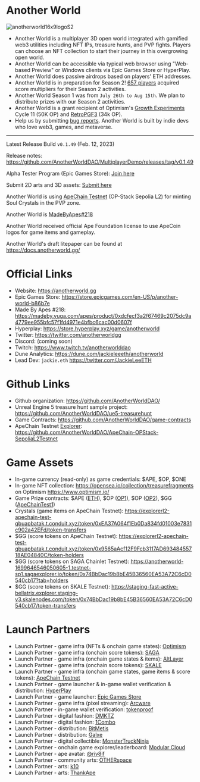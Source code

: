 # Another World

![anotherworld16x9logoS2](https://github.com/AnotherWorldDAO/Game-Release/assets/182446/562a47f2-8077-4c91-83e5-3ca8e80e93ec)

- Another World is a multiplayer 3D open world integrated with gamified web3 utilities including NFT IPs, treasure hunts, and PVP fights. Players can choose an NFT collection to start their journey in this overgrowing open world.
- Another World can be accessible via typical web browser using "Web-based Preview" or Windows clients via Epic Games Store or HyperPlay.
- Another World does passive airdrops based on players' ETH addresses.
- Another World is in preparation for Season 2! [657 players](https://dune.com/queries/3006176/4990191) acquired score multipliers for their Season 2 activities.
- Another World Season 1 was from `July 26th to Aug 15th`. We plan to distribute prizes with our Season 2 activities.
- Another World is a grant recipient of Optimism's [Growth Experiments](https://gov.optimism.io/t/cycle-11-final-grants-roundup/5842) Cycle 11 (50K OP) and [RetroPGF3](https://x.com/JackieLeeETH/status/1745625407100219728?s=20) (34k OP).
- Help us by submitting [bug reports](https://github.com/AnotherWorldDAO/MultiplayerDemo/issues). Another World is built by indie devs who love web3, games, and metaverse.

---

Latest Release Build `v0.1.49` (Feb. 12, 2023)

Release notes: https://github.com/AnotherWorldDAO/MultiplayerDemo/releases/tag/v0.1.49

Alpha Tester Program (Epic Games Store): [Join here](https://anotherworld.gg/alpha)

Submit 2D arts and 3D assets: [Submit here](https://forms.gle/f8ATP4gx3ch9nxNA7)

Another World is using [ApeChain Testnet](https://github.com/AnotherWorldDAO/ApeChain-OPStack-SepoliaL2Testnet) (OP-Stack Sepolia L2) for minting Soul Crystals in the PVP zone.

Another World is [MadeByApes#218](https://madeby.yuga.com/apes/product/0xdcfecf3a2f67469c2075dc9a4779ee955bfc57f1fd4971e4bfbc6cac00d0607f)

Another World received official Ape Foundation license to use ApeCoin logos for game items and gameplay.

Another World's draft litepaper can be found at https://docs.anotherworld.gg/


Official Links
===
- Website: https://anotherworld.gg
- Epic Games Store: https://store.epicgames.com/en-US/p/another-world-b86b7e
- Made By Apes #218: https://madeby.yuga.com/apes/product/0xdcfecf3a2f67469c2075dc9a4779ee955bfc57f1fd4971e4bfbc6cac00d0607f
- Hyperplay: https://store.hyperplay.xyz/game/anotherworld
- Twitter: https://twitter.com/anotherworldgg
- Discord: (coming soon)
- Twitch: https://www.twitch.tv/anotherworlddao
- Dune Analytics: https://dune.com/jackieleeeth/anotherworld
- Lead Dev: `jackie.eth` https://twitter.com/JackieLeeETH

Github Links
===
- Github organization: https://github.com/AnotherWorldDAO/
- Unreal Engine 5 treasure hunt sample project: https://github.com/AnotherWorldDAO/ue5-treasurehunt
- Game Contracts: https://github.com/AnotherWorldDAO/game-contracts
- ApeChain Testnet [Explorer](https://explorerl2-apechain-test-qbuapbatak.t.conduit.xyz/): https://github.com/AnotherWorldDAO/ApeChain-OPStack-SepoliaL2Testnet

Game Assets
===
- In-game currency (read-only) as game credentials: $APE, $OP, $ONE
- In-game NFT collection: https://opensea.io/collection/treasurefragments on Optimism https://www.optimism.io/
- Game Prize contracts: $APE ([ETH](https://etherscan.io/address/0x496e83e7a74561c26d5151c0fce2cc400e884e49)), $OP ([OP1](https://optimistic.etherscan.io/address/0x0b69157f85fb767676428f0d32866ee2b53ffcc6)), $OP ([OP2](https://optimistic.etherscan.io/address/0x5556b094288a9e711eb579c75e0f5e6eeb5f551b)), $GG ([ApeChainTest1](https://explorerl2-apechain-test-qbuapbatak.t.conduit.xyz/address/0x052a43E406bfFC89898e93C7e7b14097C73be6aE))
- Crystals (game items on ApeChain Testnet): https://explorerl2-apechain-test-qbuapbatak.t.conduit.xyz/token/0xEA37A064f1Eb0Da834fd01003e7831c902a42EFd/token-transfers
- $GG (score tokens on ApeChain Testnet): https://explorerl2-apechain-test-qbuapbatak.t.conduit.xyz/token/0x9565aAcf12F9Fcb3117AD69348455718AE04840C/token-holders
- $GG (score tokens on SAGA Chainlet Testnet): https://anotherworld-1699646546050605-1.testnet-sp1.sagaexplorer.io/token/0x74BbDac19b8bE45B36560EA53A72C6cD0540cb17?tab=holders
- $GG (score tokens on SKALE Testnet): https://staging-fast-active-bellatrix.explorer.staging-v3.skalenodes.com/token/0x74BbDac19b8bE45B36560EA53A72C6cD0540cb17/token-transfers

Launch Partners
===
- Launch Partner - game infra (NFTs & onchain game states): [Optimism](https://www.optimism.io/)
- Launch Partner - game infra (onchain score tokens): [SAGA](https://saga.xyz/)
- Launch Partner - game infra (onchain game states & items): [AltLayer](https://altlayer.io/)
- Launch Partner - game infra (onchain score tokens): [SKALE](https://skale.space/)
- Launch Partner - game infra (onchain game states, game items & score tokens): [ApeChain Testnet](https://github.com/AnotherWorldDAO/ApeChain-OPStack-SepoliaL2Testnet)
- Launch Partner - game launcher & in-game wallet verification & distribution: [HyperPlay](https://www.hyperplay.xyz/)
- Launch Partner - game launcher: [Epic Games Store](https://store.epicgames.com/)
- Launch Partner - game infra (pixel streaming): [Arcware](https://arcware.com/)
- Launch Partner - in-game wallet verification: [tokenproof](https://tokenproof.xyz/)
- Launch Partner - digital fashion: [DMKTZ](https://dmktz.io/)
- Launch Partner - digital fashion: [1Combo](https://testnet.1combo.io/)
- Launch Partner - distribution: [BitMetis](https://bitmetis.io/)
- Launch Partner - distribution: [Galxe](https://galxe.com/anotherworld)
- Launch Partner - digital collectible: [MonsterTruckNinja](https://monstertruckninja.com/)
- Launch Partner - onchain game explorer/leaderboard: [Modular Cloud](https://modular.cloud/)
- Launch Partner - ape avatar: [@riv8if](https://twitter.com/riv8if)
- Launch Partner - community arts: [OTHERspace](https://twitter.com/OTHERspaceFM)
- Launch Partner - arts: [k10](https://twitter.com/K10WTF)
- Launch Partner - arts: [ThankApe](https://thankape.com)
